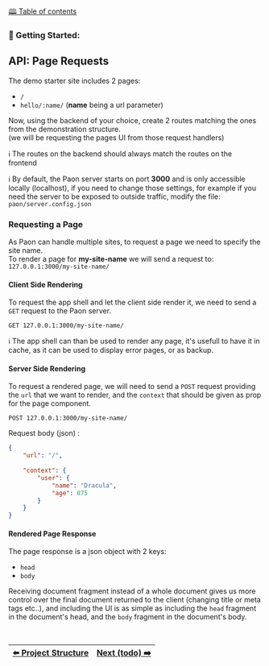 [🕮 Table of contents](/Readme.md)

### 🦚 Getting Started: 


## API: Page Requests

The demo starter site includes 2 pages:
- `/`
- `hello/:name/` (**name** being a url parameter)

Now, using the backend of your choice, create 2 routes matching the ones from the demonstration structure.\
(we will be requesting the pages UI from those request handlers)

ℹ️ The routes on the backend should always match the routes on the frontend

ℹ️ By default, the Paon server starts on port **3000** and is only accessible locally (localhost), if you need to change those settings, for example if you need the server to be exposed to outside traffic, modify the file: `paon/server.config.json`

### Requesting a Page

As Paon can handle multiple sites, to request a page we need to specify the site name.\
To render a page for **my-site-name** we will send a request to:\
`127.0.0.1:3000/my-site-name/`


#### Client Side Rendering

To request the app shell and let the client side render it, we need to send a `GET` request to the Paon server.

```
GET 127.0.0.1:3000/my-site-name/
```

ℹ️ The app shell can than be used to render any page, it's usefull to have it in cache, as it can be used to display error pages, or as backup.

#### Server Side Rendering

To request a rendered page, we will need to send a `POST` request providing the `url` that we want to render, and the `context` that should be given as prop for the page component.

```
POST 127.0.0.1:3000/my-site-name/
```

Request body (json) :
```json
{
    "url": "/",
    
    "context": {
        "user": {
            "name": "Dracula",
            "age": 875
        }
    } 
}
```

#### Rendered Page Response

The page response is a json object with 2 keys:
- `head`
- `body`

Receiving document fragment instead of a whole document gives us more control over the final document returned to the client (changing title or meta tags etc..), and including the UI is as simple as including the `head` fragment in the document's head, and the `body` fragment in the document's body.


<br/>

| [⬅️ Project Structure](/documentation/getting-started/2-structure.md) | [Next (todo) ➡️](/Readme.md) |
| :--- | ----: |